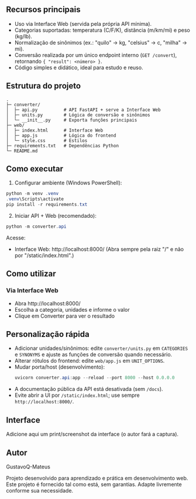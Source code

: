 ## Recursos principais
- Uso via Interface Web (servida pela própria API mínima).
- Categorias suportadas: temperatura (C/F/K), distância (m/km/mi) e peso (kg/lb).
- Normalização de sinônimos (ex.: "quilo" → kg, "celsius" → c, "milha" → mi).
- Conversão realizada por um único endpoint interno (`GET /convert`), retornando `{ "result": <número> }`.
- Código simples e didático, ideal para estudo e reuso.

## Estrutura do projeto
```
.
├─ converter/
│  ├─ api.py          # API FastAPI + serve a Interface Web
│  ├─ units.py        # Lógica de conversão e sinônimos
│  └─ __init__.py     # Exporta funções principais
├─ web/
│  ├─ index.html      # Interface Web
│  ├─ app.js          # Lógica do frontend
│  └─ style.css       # Estilos
├─ requirements.txt   # Dependências Python
└─ README.md
```

## Como executar
1) Configurar ambiente (Windows PowerShell):
```powershell
python -m venv .venv
.venv\Scripts\activate
pip install -r requirements.txt
```

2) Iniciar API + Web (recomendado):
```powershell
python -m converter.api
```
Acesse:
- Interface Web: http://localhost:8000/
	(Abra sempre pela raiz "/" e não por "/static/index.html".)

## Como utilizar
### Via Interface Web
- Abra http://localhost:8000/
- Escolha a categoria, unidades e informe o valor
- Clique em Converter para ver o resultado

## Personalização rápida
- Adicionar unidades/sinônimos: edite `converter/units.py` em `CATEGORIES` e `SYNONYMS` e ajuste as funções de conversão quando necessário.
- Alterar rótulos do frontend: edite `web/app.js` em `UNIT_OPTIONS`.
- Mudar porta/host (desenvolvimento):
	```powershell
	uvicorn converter.api:app --reload --port 8000 --host 0.0.0.0
	```
- A documentação pública da API está desativada (sem `/docs`).
- Evite abrir a UI por `/static/index.html`; use sempre `http://localhost:8000/`.

## Interface
Adicione aqui um print/screenshot da interface (o autor fará a captura).

## Autor
GustavoQ-Mateus

Projeto desenvolvido para aprendizado e prática em desenvolvimento web. Este projeto é fornecido tal como está, sem garantias. Adapte livremente conforme sua necessidade.

